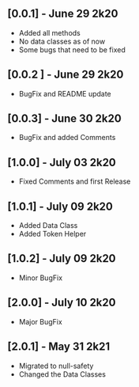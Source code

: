 ## [0.0.1] - June 29 2k20
* Added all methods
* No data classes as of now 
* Some bugs that need to be fixed

## [0.0.2 ] - June 29 2k20
* BugFix and README update

## [0.0.3] - June 30 2k20
* BugFix and added Comments

## [1.0.0] - July 03 2k20
* Fixed Comments and first Release

## [1.0.1] - July 09 2k20
* Added Data Class
* Added Token Helper

## [1.0.2] - July 09 2k20
* Minor BugFix

## [2.0.0] - July 10 2k20
* Major BugFix

## [2.0.1] - May 31 2k21
* Migrated to null-safety
* Changed the Data Classes